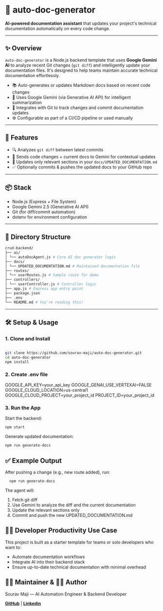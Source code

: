 # 🧠 auto-doc-generator

**AI-powered documentation assistant** that updates your project's technical documentation automatically on every code change.

---

## ✨ Overview

`auto-doc-generator` is a Node.js backend template that uses **Google Gemini AI** to analyze recent Git changes (`git diff`) and intelligently update your documentation files. It's designed to help teams maintain accurate technical documentation effortlessly.

- 📚 Auto-generates or updates Markdown docs based on recent code changes
- 🧠 Uses Google Gemini (via Generative AI API) for intelligent summarization
- 🔁 Integrates with Git to track changes and commit documentation updates
- ⚙️ Configurable as part of a CI/CD pipeline or used manually

---

## 🚀 Features

- 🔍 Analyzes `git diff` between latest commits
- 🤖 Sends code changes + current docs to Gemini for contextual updates
- 📝 Updates only relevant sections in your `docs/UPDATED_DOCUMENTATION.md`
- ✅ Optionally commits & pushes the updated docs to your GitHub repo

---

## 📦 Stack

- Node.js (Express + File System)
- Google Gemini 2.5 (Generative AI API)
- Git (for diff/commit automation)
- dotenv for environment configuration

---

## 📁 Directory Structure
```bash
crud-backend/
├── ai/
│ └── autoDocAgent.js # Core AI doc generator logic
├── docs/
│ └── UPDATED_DOCUMENTATION.md # Maintained documentation file
├── routes/
│ └── userRoutes.js # Sample route for demo
├── controllers/
│ └── userController.js # Controller logic
├── app.js # Express app entry point
├── package.json
├── .env
└── README.md # You're reading this!
```

---

## 🛠️ Setup & Usage

### 1. Clone and Install

```bash

git clone https://github.com/sourav-maji/auto-doc-generator.git
cd auto-doc-generator
npm install
```

### 2. Create .env file

GOOGLE_API_KEY=your_api_key
GOOGLE_GENAI_USE_VERTEXAI=FALSE
GOOGLE_CLOUD_LOCATION=us-central1
GOOGLE_CLOUD_PROJECT=your_project_id
PROJECT_ID=your_project_id

### 3. Run the App
 Start the backend:
``` bash 
npm start
```
  Generate updated documentation:
  ```bash
  npm run generate-docs
```
## ✅ Example Output
After pushing a change (e.g., new route added), run:

```bash
  npm run generate-docs
```
The agent will:

1. Fetch git diff
2. Use Gemini to analyze the diff and the current documentation
3. Update the relevant sections only
4. Commit and push the new UPDATED_DOCUMENTATION.md

## 👨‍💻 Developer Productivity Use Case
This project is built as a starter template for teams or solo developers who want to:
- Automate documentation workflows
- Integrate AI into their backend stack
- Ensure up-to-date technical documentation with minimal overhead

## 🙋‍♂️ Maintainer & 👨‍💻 Author
Sourav Maji — AI Automation Engineer & Backend Developer

[**GitHub**](https://github.com/sourav-maji) | [**Linkedin**](https://www.linkedin.com/in/souravmajiwb/)
